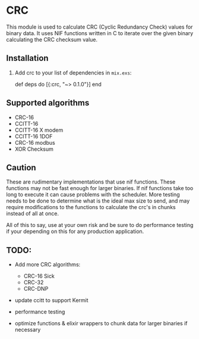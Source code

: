 # CRC

This module is used to calculate CRC (Cyclic Redundancy Check) values for binary data. It uses NIF functions written in C to iterate over the given binary calculating the CRC checksum value.

## Installation

  1. Add crc to your list of dependencies in `mix.exs`:

        def deps do
          [{:crc, "~> 0.1.0"}]
        end

## Supported algorithms

- CRC-16
- CCITT-16
- CCITT-16 X modem
- CCITT-16 1DOF
- CRC-16 modbus
- XOR Checksum

## Caution

These are rudimentary implementations that use nif functions. These functions may not be fast enough for larger binaries. If nif functions take too long to execute it can cause problems with the scheduler. More testing needs to be done to determine what is the ideal max size to send, and may require modifications to the functions to calculate the crc's in chunks instead of all at once.

All of this to say, use at your own risk and be sure to do performance testing if your depending on this for any production application.

## TODO:
  - Add more CRC algorithms:
    - CRC-16 Sick
    - CRC-32
    - CRC-DNP
  - update ccitt to support Kermit

  - performance testing
  - optimize functions & elixir wrappers to chunk data for larger binaries if necessary
